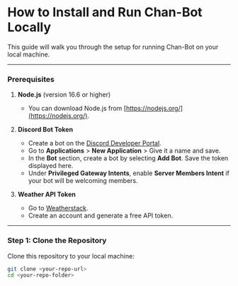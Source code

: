 # How to Install and Run Chan-Bot Locally

This guide will walk you through the setup for running Chan-Bot on your local machine.

---

### Prerequisites

1. **Node.js** (version 16.6 or higher)
   - You can download Node.js from [https://nodejs.org/](https://nodejs.org/).

2. **Discord Bot Token**
   - Create a bot on the [Discord Developer Portal](https://discord.com/developers/applications).
   - Go to **Applications** > **New Application** > Give it a name and save.
   - In the **Bot** section, create a bot by selecting **Add Bot**. Save the token displayed here.
   - Under **Privileged Gateway Intents**, enable **Server Members Intent** if your bot will be welcoming members.

3. **Weather API Token**
   - Go to [Weatherstack](https://weatherstack.com/).
   - Create an account and generate a free API token.

---

### Step 1: Clone the Repository

Clone this repository to your local machine:

```bash
git clone <your-repo-url>
cd <your-repo-folder>

